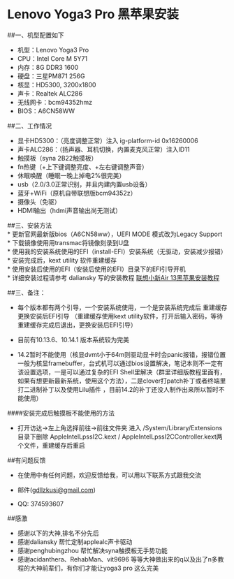 # Lenovo Yoga3 Pro **黑苹果安装**

##一、机型配置如下    
  *  机型：Lenovo Yoga3 Pro  
  *  CPU：Intel Core M 5Y71  
  *  内存：8G DDR3 1600  
  *  硬盘：三星PM871 256G  
  *  核显：HD5300, 3200x1800  
  *  声卡：Realtek ALC286  
  *  无线网卡：bcm94352hmz  
  *  BIOS：A6CN58WW  

##二、工作情况    
  *  显卡HD5300：（亮度调整正常）注入 ig-platform-id 0x16260006  
  *  声卡ALC286：（扬声器、耳机切换，内置麦克风正常）注入ID11
  *  触摸板（syna 2B22触摸板）  
  *  fn热键（+上下键调整亮度、+左右键调整声音）  
  *  休眠唤醒（睡眠一晚上掉电2%很完美）  
  *  usb（2.0/3.0正常识别，并且内建内置usb设备）  
  *  蓝牙+WiFi（原机自带联想版bcm94352z）  
  *  摄像头（免驱）  
  *  HDMI输出（hdmi声音输出尚无测试）   

##三、安装方法    
    *  更新官网最新版bios（A6CN58ww），UEFI MODE 模式改为Legacy Support  
    *  下载镜像使用用transmac将镜像刻录到U盘  
    *  使用我的安装系统使用的EFI（install-EFI）安装系统（无驱动，安装减少报错）   
    *  安装完成后，kext utility 软件重建缓存  
    *  使用安装后使用的EFI（安装后使用的EFI）目录下的EFI引导开机   
    *  详细安装过程请参考 daliansky 写的安装教程
 [联想小新Air 13黑苹果安装教程](https://blog.daliansky.net/Lenovo-Xiaoxin-Air-13-macOS-Mojave-installation-tutorial.html)

##三、备注：     
   *  每个版本都有两个引导，一个安装系统使用，一个是安装系统完成后 重建缓存 更换安装后EFI引导  （重建缓存使用kext utility软件，打开后输入密码，等待重建缓存完成后退出，更换安装后EFI引导）  

   *  目前有10.13.6、10.14.1 版本系统较为完美     

   *  14.2暂时不能使用（核显dvmt小于64m则驱动显卡时会panic报错，报错位置一般为核显framebuffer，台式机可以通过bios设置解决，笔记本则不一定有该设置选项，一是可以通过复杂的EFI Shell里解决（群里详细版教程里面有，如果有想更新最新系统，使用这个方法），二是clover打patch补丁或者终端里打二进制补丁以及使用Lilu插件 ，目前14.2的补丁还没人制作出来所以暂时不能使用）     


####安装完成后触摸板不能使用的方法   
  *  打开访达→左上角选择前往→前往文件夹 进入 /System/Library/Extensions 目录下删除  AppleIntelLpssI2C.kext / AppleIntelLpssI2CController.kext两个文件，重建缓存后重启    

##有问题反馈
  *  在使用中有任何问题，欢迎反馈给我，可以用以下联系方式跟我交流

* 邮件(gdllzkusi@gmail.com)
* QQ: 374593607  

##感激
   * 感谢以下的大神,排名不分先后
   * 感谢daliansky 帮忙定制applealc声卡驱动  
   * 感谢penghubingzhou 帮忙解决syna触摸板无手势功能  
   * 感谢acidanthera、RehabMan、vit9696 等等大神做出来的q以及出了n多教程的大神前辈们，有你们才能让yoga3 pro 这么完美

